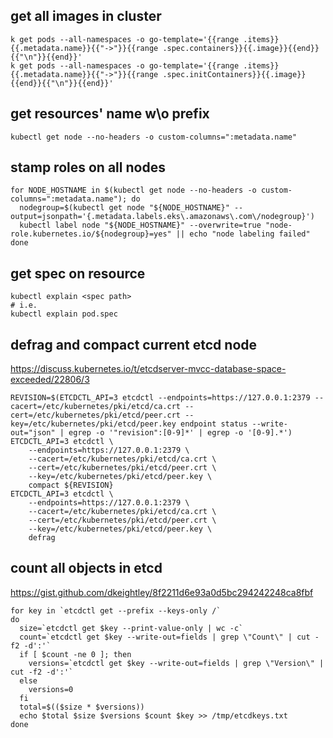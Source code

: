 ## get all images in cluster
```
k get pods --all-namespaces -o go-template='{{range .items}}{{.metadata.name}}{{"->"}}{{range .spec.containers}}{{.image}}{{end}}{{"\n"}}{{end}}' 
k get pods --all-namespaces -o go-template='{{range .items}}{{.metadata.name}}{{"->"}}{{range .spec.initContainers}}{{.image}}{{end}}{{"\n"}}{{end}}' 
```

## get resources' name w\o prefix
```
kubectl get node --no-headers -o custom-columns=":metadata.name"
```

## stamp roles on all nodes
```
for NODE_HOSTNAME in $(kubectl get node --no-headers -o custom-columns=":metadata.name"); do
  nodegroup=$(kubectl get node "${NODE_HOSTNAME}" --output=jsonpath='{.metadata.labels.eks\.amazonaws\.com\/nodegroup}')
  kubectl label node "${NODE_HOSTNAME}" --overwrite=true "node-role.kubernetes.io/${nodegroup}=yes" || echo "node labeling failed"
done
```

## get spec on resource
```
kubectl explain <spec path>
# i.e.
kubectl explain pod.spec
```


## defrag and compact current etcd node
https://discuss.kubernetes.io/t/etcdserver-mvcc-database-space-exceeded/22806/3  

```
REVISION=$(ETCDCTL_API=3 etcdctl --endpoints=https://127.0.0.1:2379 --cacert=/etc/kubernetes/pki/etcd/ca.crt --cert=/etc/kubernetes/pki/etcd/peer.crt --key=/etc/kubernetes/pki/etcd/peer.key endpoint status --write-out="json" | egrep -o '"revision":[0-9]*' | egrep -o '[0-9].*')
ETCDCTL_API=3 etcdctl \
	--endpoints=https://127.0.0.1:2379 \
	--cacert=/etc/kubernetes/pki/etcd/ca.crt \
	--cert=/etc/kubernetes/pki/etcd/peer.crt \
	--key=/etc/kubernetes/pki/etcd/peer.key \
	compact ${REVISION}
ETCDCTL_API=3 etcdctl \
	--endpoints=https://127.0.0.1:2379 \
	--cacert=/etc/kubernetes/pki/etcd/ca.crt \
	--cert=/etc/kubernetes/pki/etcd/peer.crt \
	--key=/etc/kubernetes/pki/etcd/peer.key \
	defrag
```

## count all objects in etcd
https://gist.github.com/dkeightley/8f2211d6e93a0d5bc294242248ca8fbf
```
for key in `etcdctl get --prefix --keys-only /`
do
  size=`etcdctl get $key --print-value-only | wc -c`
  count=`etcdctl get $key --write-out=fields | grep \"Count\" | cut -f2 -d':'`
  if [ $count -ne 0 ]; then
    versions=`etcdctl get $key --write-out=fields | grep \"Version\" | cut -f2 -d':'`
  else
    versions=0
  fi
  total=$(($size * $versions))
  echo $total $size $versions $count $key >> /tmp/etcdkeys.txt
done
```

